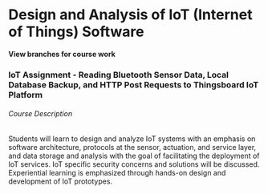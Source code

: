 # Design and Analysis of IoT (Internet of Things) Software

**View branches for course work**

### IoT Assignment - Reading Bluetooth Sensor Data, Local Database Backup, and HTTP Post Requests to Thingsboard IoT Platform

###### Course Description
Students will learn to design and analyze IoT systems
with an emphasis on software architecture, protocols at
the sensor, actuation, and service layer, and data storage
and analysis with the goal of facilitating the deployment
of IoT services. IoT specific security concerns and
solutions will be discussed. Experiential learning is
emphasized through hands-on design and development
of IoT prototypes.
